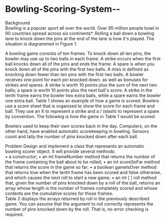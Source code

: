 # Bowling-Scoring-System--


Background  
Bowling is a popular sport all over the world. Over 95 million people bowl in 90 countries spread
across six continents*. Rolling a ball down a bowling lane to knock down the pins at the end of the
lane is how it's played. The situation is diagrammed in Figure 1.  
 

A bowling game consists of ten frames. To knock down all ten pins, the bowler may use up to two
balls in each frame. A strike occurs when the first ball knocks down all of the pins and ends the
frame. A spare is when you knock down all of the pins with the first two balls. A miss is defined as
knocking down fewer than ten pins with the first two balls.
A bowler receives one point for each pin knocked down, as well as bonuses for strikes and spares. A
strike is worth 10 points plus the sum of the next two balls; a spare is worth 10 points plus the next
ball's score. A strike in the tenth frame earns the bowler two extra balls, while a spare earns the
bowler one extra ball. Table 1 shows an example of how a game is scored.
Bowlers use a score sheet that is organised to show the score for each frame and ball. They use an X
to represent a strike and a / (slash) to represent a spare by convention. The following is how the
game in Table 1 would be scored: 

Bowlers used to keep their own scores back in the day. Computers, on the other hand, have enabled
automatic scorekeeping in bowling. Sensors count and tally the number of pins knocked down after
each ball.
 
 

 
Problem 
Design and implement a class that represents an automatic bowling scorer object. It will provide
several methods:  
• a constructor; 
• an int frameNumber method that returns the number of the frame containing the ball about to
be rolled; 
• an int scoreSoFar method that returns the score in the game so far; 
• a boolean gameIsOver method that returns true when the tenth frame has been scored and
false otherwise, and which causes the next roll to start a new game; 
• an int [ ] roll method that, given the number of pins knocked down by a roll of the ball,
returns an array whose length is the number of frames completely scored and whose contents
are the cumulative scores for those frames.  
Table 2 displays the arrays returned by roll in the previously described game. You can assume that
the argument to roll correctly represents the number of pins knocked down by the roll. That is, no
error checking is required. 
